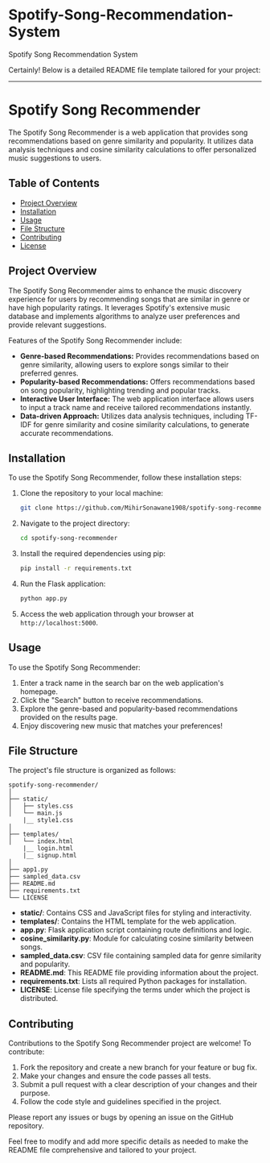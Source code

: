# Spotify-Song-Recommendation-System
Spotify Song Recommendation System

Certainly! Below is a detailed README file template tailored for your project:

---

# Spotify Song Recommender

The Spotify Song Recommender is a web application that provides song recommendations based on genre similarity and popularity. It utilizes data analysis techniques and cosine similarity calculations to offer personalized music suggestions to users.

## Table of Contents

- [Project Overview](#project-overview)
- [Installation](#installation)
- [Usage](#usage)
- [File Structure](#file-structure)
- [Contributing](#contributing)
- [License](#license)

## Project Overview

The Spotify Song Recommender aims to enhance the music discovery experience for users by recommending songs that are similar in genre or have high popularity ratings. It leverages Spotify's extensive music database and implements algorithms to analyze user preferences and provide relevant suggestions.

Features of the Spotify Song Recommender include:

- **Genre-based Recommendations:** Provides recommendations based on genre similarity, allowing users to explore songs similar to their preferred genres.
- **Popularity-based Recommendations:** Offers recommendations based on song popularity, highlighting trending and popular tracks.
- **Interactive User Interface:** The web application interface allows users to input a track name and receive tailored recommendations instantly.
- **Data-driven Approach:** Utilizes data analysis techniques, including TF-IDF for genre similarity and cosine similarity calculations, to generate accurate recommendations.

## Installation

To use the Spotify Song Recommender, follow these installation steps:

1. Clone the repository to your local machine:

   ```bash
   git clone https://github.com/MihirSonawane1908/spotify-song-recommender.git
   ```

2. Navigate to the project directory:

   ```bash
   cd spotify-song-recommender
   ```

3. Install the required dependencies using pip:

   ```bash
   pip install -r requirements.txt
   ```

4. Run the Flask application:

   ```bash
   python app.py
   ```

5. Access the web application through your browser at `http://localhost:5000`.

## Usage

To use the Spotify Song Recommender:

1. Enter a track name in the search bar on the web application's homepage.
2. Click the "Search" button to receive recommendations.
3. Explore the genre-based and popularity-based recommendations provided on the results page.
4. Enjoy discovering new music that matches your preferences!

## File Structure

The project's file structure is organized as follows:

```
spotify-song-recommender/
│
├── static/
│   ├── styles.css
│   └── main.js
    |__ style1.css
│
├── templates/
│   └── index.html
    |__ login.html
    |__ signup.html
│
├── app1.py
├── sampled_data.csv
├── README.md
├── requirements.txt
└── LICENSE
```

- **static/**: Contains CSS and JavaScript files for styling and interactivity.
- **templates/**: Contains the HTML template for the web application.
- **app.py**: Flask application script containing route definitions and logic.
- **cosine_similarity.py**: Module for calculating cosine similarity between songs.
- **sampled_data.csv**: CSV file containing sampled data for genre similarity and popularity.
- **README.md**: This README file providing information about the project.
- **requirements.txt**: Lists all required Python packages for installation.
- **LICENSE**: License file specifying the terms under which the project is distributed.

## Contributing

Contributions to the Spotify Song Recommender project are welcome! To contribute:

1. Fork the repository and create a new branch for your feature or bug fix.
2. Make your changes and ensure the code passes all tests.
3. Submit a pull request with a clear description of your changes and their purpose.
4. Follow the code style and guidelines specified in the project.

Please report any issues or bugs by opening an issue on the GitHub repository.

Feel free to modify and add more specific details as needed to make the README file comprehensive and tailored to your project.
